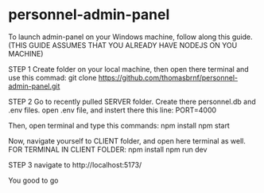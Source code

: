 # personnel-admin-panel
To launch admin-panel on your Windows machine, follow along this guide.
(THIS GUIDE ASSUMES THAT YOU ALREADY HAVE NODEJS ON YOU MACHINE)

STEP 1
Create folder on your local machine, then open there terminal and use this commad: 
git clone https://github.com/thomasbrnf/personnel-admin-panel.git

STEP 2
Go to recently pulled SERVER folder. Create there personnel.db and .env files.
open .env file, and instert there this line: 
PORT=4000

Then, open terminal and type this commands:
npm install
npm start

Now, navigate yourself to CLIENT folder, and open here terminal as well.
FOR TERMINAL IN CLIENT FOLDER:
npm install
npm run dev

STEP 3
navigate to http://localhost:5173/

You good to go


